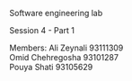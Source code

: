 Software engineering lab

Session 4 - Part 1

Members:
Ali Zeynali 93111309 \
Omid Chehregosha 93101287 \
Pouya Shati 93105629